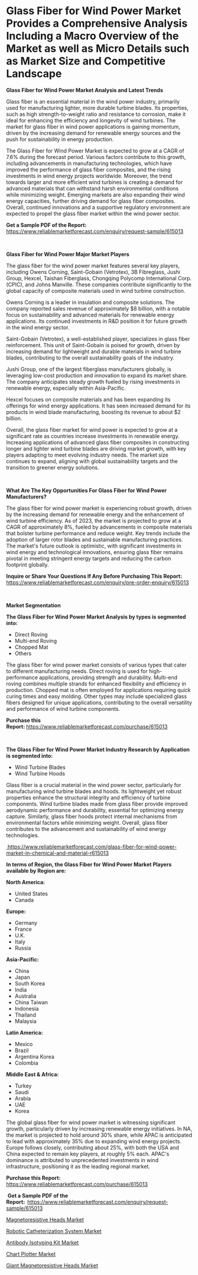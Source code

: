 <p><h1>Glass Fiber for Wind Power Market Provides a Comprehensive Analysis Including a Macro Overview of the Market as well as Micro Details such as Market Size and Competitive Landscape</h1></p><p><strong>Glass Fiber for Wind Power Market Analysis and Latest Trends</strong></p>
<p><p>Glass fiber is an essential material in the wind power industry, primarily used for manufacturing lighter, more durable turbine blades. Its properties, such as high strength-to-weight ratio and resistance to corrosion, make it ideal for enhancing the efficiency and longevity of wind turbines. The market for glass fiber in wind power applications is gaining momentum, driven by the increasing demand for renewable energy sources and the push for sustainability in energy production.</p><p>The Glass Fiber for Wind Power Market is expected to grow at a CAGR of 7.6% during the forecast period. Various factors contribute to this growth, including advancements in manufacturing technologies, which have improved the performance of glass fiber composites, and the rising investments in wind energy projects worldwide. Moreover, the trend towards larger and more efficient wind turbines is creating a demand for advanced materials that can withstand harsh environmental conditions while minimizing weight. Emerging markets are also expanding their wind energy capacities, further driving demand for glass fiber composites. Overall, continued innovations and a supportive regulatory environment are expected to propel the glass fiber market within the wind power sector.</p></p>
<p><strong>Get a Sample PDF of the Report:&nbsp;</strong> <a href="https://www.reliablemarketforecast.com/enquiry/request-sample/615013?utm_campaign=1108&utm_medium=2&utm_source=Github&utm_content=ia&utm_term=01102024&utm_id=glass-fiber-for-wind-power">https://www.reliablemarketforecast.com/enquiry/request-sample/615013</a></p>
<p>&nbsp;</p>
<p><strong>Glass Fiber for Wind Power Major Market Players</strong></p>
<p><p>The glass fiber for the wind power market features several key players, including Owens Corning, Saint-Gobain (Vetrotex), 3B Fibreglass, Jushi Group, Hexcel, Taishan Fiberglass, Chongqing Polycomp International Corp. (CPIC), and Johns Manville. These companies contribute significantly to the global capacity of composite materials used in wind turbine construction.</p><p>Owens Corning is a leader in insulation and composite solutions. The company reported sales revenue of approximately $8 billion, with a notable focus on sustainability and advanced materials for renewable energy applications. Its continued investments in R&D position it for future growth in the wind energy sector.</p><p>Saint-Gobain (Vetrotex), a well-established player, specializes in glass fiber reinforcement. This unit of Saint-Gobain is poised for growth, driven by increasing demand for lightweight and durable materials in wind turbine blades, contributing to the overall sustainability goals of the industry.</p><p>Jushi Group, one of the largest fiberglass manufacturers globally, is leveraging low-cost production and innovation to expand its market share. The company anticipates steady growth fueled by rising investments in renewable energy, especially within Asia-Pacific.</p><p>Hexcel focuses on composite materials and has been expanding its offerings for wind energy applications. It has seen increased demand for its products in wind blade manufacturing, boosting its revenue to about $2 billion.</p><p>Overall, the glass fiber market for wind power is expected to grow at a significant rate as countries increase investments in renewable energy. Increasing applications of advanced glass fiber composites in constructing longer and lighter wind turbine blades are driving market growth, with key players adapting to meet evolving industry needs. The market size continues to expand, aligning with global sustainability targets and the transition to greener energy solutions.</p></p>
<p>&nbsp;</p>
<p><strong>What Are The Key Opportunities For Glass Fiber for Wind Power Manufacturers?</strong></p>
<p><p>The glass fiber for wind power market is experiencing robust growth, driven by the increasing demand for renewable energy and the enhancement of wind turbine efficiency. As of 2023, the market is projected to grow at a CAGR of approximately 8%, fueled by advancements in composite materials that bolster turbine performance and reduce weight. Key trends include the adoption of larger rotor blades and sustainable manufacturing practices. The market's future outlook is optimistic, with significant investments in wind energy and technological innovations, ensuring glass fiber remains pivotal in meeting stringent energy targets and reducing the carbon footprint globally.</p></p>
<p><strong>Inquire or Share Your Questions If Any Before Purchasing This Report:</strong> <a href="https://www.reliablemarketforecast.com/enquiry/pre-order-enquiry/615013?utm_campaign=1108&utm_medium=2&utm_source=Github&utm_content=ia&utm_term=01102024&utm_id=glass-fiber-for-wind-power">https://www.reliablemarketforecast.com/enquiry/pre-order-enquiry/615013</a></p>
<p>&nbsp;</p>
<p><strong>Market Segmentation</strong></p>
<p><strong>The Glass Fiber for Wind Power Market Analysis by types is segmented into:</strong></p>
<p><ul><li>Direct Roving</li><li>Multi-end Roving</li><li>Chopped Mat</li><li>Others</li></ul></p>
<p><p>The glass fiber for wind power market consists of various types that cater to different manufacturing needs. Direct roving is used for high-performance applications, providing strength and durability. Multi-end roving combines multiple strands for enhanced flexibility and efficiency in production. Chopped mat is often employed for applications requiring quick curing times and easy molding. Other types may include specialized glass fibers designed for unique applications, contributing to the overall versatility and performance of wind turbine components.</p></p>
<p><strong>Purchase this Report:&nbsp;</strong><a href="https://www.reliablemarketforecast.com/purchase/615013?utm_campaign=1108&utm_medium=2&utm_source=Github&utm_content=ia&utm_term=01102024&utm_id=glass-fiber-for-wind-power">https://www.reliablemarketforecast.com/purchase/615013</a></p>
<p>&nbsp;</p>
<p><strong>The Glass Fiber for Wind Power Market Industry Research by Application is segmented into:</strong></p>
<p><ul><li>Wind Turbine Blades</li><li>Wind Turbine Hoods</li></ul></p>
<p><p>Glass fiber is a crucial material in the wind power sector, particularly for manufacturing wind turbine blades and hoods. Its lightweight yet robust properties enhance the structural integrity and efficiency of turbine components. Wind turbine blades made from glass fiber provide improved aerodynamic performance and durability, essential for optimizing energy capture. Similarly, glass fiber hoods protect internal mechanisms from environmental factors while minimizing weight. Overall, glass fiber contributes to the advancement and sustainability of wind energy technologies.</p></p>
<p><a href="https://www.reliablemarketforecast.com/glass-fiber-for-wind-power-market-in-chemical-and-material-r615013?utm_campaign=1108&utm_medium=2&utm_source=Github&utm_content=ia&utm_term=01102024&utm_id=glass-fiber-for-wind-power">&nbsp;https://www.reliablemarketforecast.com/glass-fiber-for-wind-power-market-in-chemical-and-material-r615013</a></p>
<p><strong>In terms of Region, the Glass Fiber for Wind Power Market Players available by Region are:</strong></p>
<p>
    <p> <strong> North America: </strong>
        <ul>
            <li>United States</li>
            <li>Canada</li>
        </ul>
        </p> 
    <p> <strong> Europe: </strong>
        <ul>
            <li>Germany</li>
            <li>France</li>
            <li>U.K.</li>
            <li>Italy</li>
            <li>Russia</li>
        </ul>
        </p> 
    <p> <strong> Asia-Pacific: </strong>
        <ul>
            <li>China</li>
            <li>Japan</li>
            <li>South Korea</li>
            <li>India</li>
            <li>Australia</li>
            <li>China Taiwan</li>
            <li>Indonesia</li>
            <li>Thailand</li>
            <li>Malaysia</li>
        </ul>
        </p> 
    <p> <strong> Latin America: </strong>
        <ul>
            <li>Mexico</li>
            <li>Brazil</li>
            <li>Argentina Korea</li>
            <li>Colombia</li>
        </ul>
        </p> 
    <p> <strong> Middle East & Africa: </strong>
        <ul>
            <li>Turkey</li>
            <li>Saudi</li>
            <li>Arabia</li>
            <li>UAE</li>
            <li>Korea</li>
        </ul>
    </p>
    </p>
<p><p>The global glass fiber for wind power market is witnessing significant growth, particularly driven by increasing renewable energy initiatives. In NA, the market is projected to hold around 30% share, while APAC is anticipated to lead with approximately 35% due to expanding wind energy projects. Europe follows closely, contributing about 25%, with both the USA and China expected to remain key players, at roughly 5% each. APAC's dominance is attributed to unprecedented investments in wind infrastructure, positioning it as the leading regional market.</p></p>
<p><strong>Purchase this Report: </strong><a href="https://www.reliablemarketforecast.com/purchase/615013?utm_campaign=1108&utm_medium=2&utm_source=Github&utm_content=ia&utm_term=01102024&utm_id=glass-fiber-for-wind-power">https://www.reliablemarketforecast.com/purchase/615013</a></p>
<p>&nbsp;<strong>Get a Sample PDF of the Report:&nbsp;&nbsp;</strong><a href="https://www.reliablemarketforecast.com/enquiry/request-sample/615013?utm_campaign=1108&utm_medium=2&utm_source=Github&utm_content=ia&utm_term=01102024&utm_id=glass-fiber-for-wind-power">https://www.reliablemarketforecast.com/enquiry/request-sample/615013</a></p>
<p><strong></strong></p>
<p><p><a href="https://issuu.com/reportprime-2/docs/magnetoresistive-heads-market-size-_e041167389179c?utm_campaign=1108&utm_medium=2&utm_source=Github&utm_content=ia&utm_term=01102024&utm_id=glass-fiber-for-wind-power">Magnetoresistive Heads Market</a></p><p><a href="https://www.linkedin.com/pulse/global-perspectives-robotic-catheterization-system-market-v5mve?utm_campaign=1108&utm_medium=2&utm_source=Github&utm_content=ia&utm_term=01102024&utm_id=glass-fiber-for-wind-power">Robotic Catheterization System Market</a></p><p><a href="https://www.linkedin.com/pulse/global-antibody-isotyping-kit-market-exploring-share-trends-wgxqe?utm_campaign=1108&utm_medium=2&utm_source=Github&utm_content=ia&utm_term=01102024&utm_id=glass-fiber-for-wind-power">Antibody Isotyping Kit Market</a></p><p><a href="https://github.com/CliffMedina6/Market-Research-Report-List-6/blob/main/chart-plotter-market.md?utm_campaign=1108&utm_medium=2&utm_source=Github&utm_content=ia&utm_term=01102024&utm_id=glass-fiber-for-wind-power">Chart Plotter Market</a></p><p><a href="https://issuu.com/reportprime-2/docs/giant-magnetoresistive-heads-market_757fb4a4133155?utm_campaign=1108&utm_medium=2&utm_source=Github&utm_content=ia&utm_term=01102024&utm_id=glass-fiber-for-wind-power">Giant Magnetoresistive Heads Market</a></p></p>